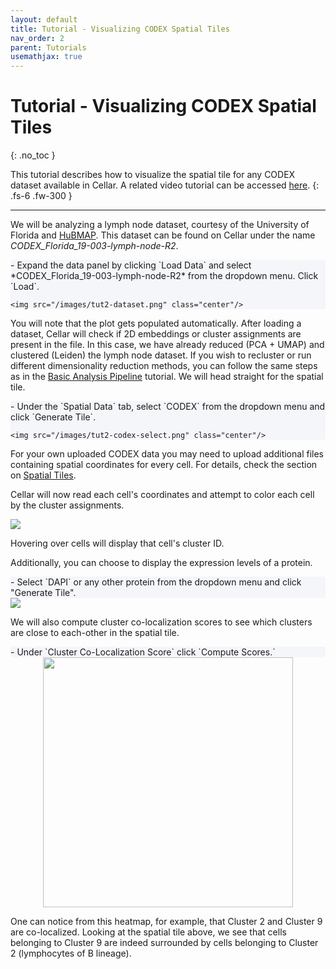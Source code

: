 ```yaml
---
layout: default
title: Tutorial - Visualizing CODEX Spatial Tiles
nav_order: 2
parent: Tutorials
usemathjax: true
---
```


<style type="text/css">
.center {
    display: block;
    margin-left: auto;
    margin-right: auto;
}

.step {
    background-color: #f5f6fa;
    /* color: #7253ed; */
}
</style>

<script type="text/x-mathjax-config">
    MathJax.Hub.Config({
    TeX: { equationNumbers: { autoNumber: "AMS" } }
    });
</script>
<script type="text/javascript" async src="http://cdn.mathjax.org/mathjax/latest/MathJax.js?config=TeX-AMS-MML_HTMLorMML"></script>

# Tutorial - Visualizing CODEX Spatial Tiles
{: .no_toc }

This tutorial describes how to visualize the spatial tile for any CODEX dataset
available in Cellar. A related video tutorial can be accessed
[here](https://www.youtube.com/watch?v=zG3j3DdqLUQ).
{: .fs-6 .fw-300 }

---

We will be analyzing a lymph node dataset, courtesy of the University of Florida and
[HuBMAP](https://portal.hubmapconsortium.org/browse/dataset/077f7862f6306055899374c7807a30c3).
This dataset can be found on Cellar under the name *CODEX_Florida_19-003-lymph-node-R2*.

<div class="code-example step" markdown="1">
- Expand the data panel by clicking `Load Data` and select
    *CODEX_Florida_19-003-lymph-node-R2* from the dropdown menu. Click `Load`.

    <img src="/images/tut2-dataset.png" class="center"/>
</div>

You will note that the plot gets populated automatically.
After loading a dataset, Cellar will check if 2D embeddings or cluster
assignments are present in the file. In this case, we have already
reduced (PCA + UMAP) and clustered (Leiden) the lymph node dataset.
If you wish to recluster or run different dimensionality reduction methods,
you can follow the same steps as in the
[Basic Analysis Pipeline](/docs/tutorials/tutorial1) tutorial. We will head
straight for the spatial tile.

<div class="code-example step" markdown="1">
- Under the `Spatial Data` tab, select `CODEX` from the dropdown menu and click
  `Generate Tile`.

    <img src="/images/tut2-codex-select.png" class="center"/>
</div>

For your own uploaded CODEX data you may need to upload additional
files containing spatial coordinates for every cell. For details,
check the section on [Spatial Tiles](/docs/ui-components/spatial/tile).

Cellar will now read each cell's coordinates and attempt to color each
cell by the cluster assignments.

<img src="/images/tut2-codex-tile.png" class="center"/>

Hovering over cells will display that cell's cluster ID.

Additionally, you can choose to display the expression levels of a protein.

<div class="code-example step" markdown="1">
- Select `DAPI` or any other protein from the dropdown menu and click
  "Generate Tile".
</div>

<img src="/images/tut2-codex-select-protein.png" class="center"/>

We will also compute cluster co-localization scores to see which clusters
are close to each-other in the spatial tile.

<div class="code-example step" markdown="1">
- Under `Cluster Co-Localization Score` click `Compute Scores.`
</div>

<img src="/images/tut2-cluster-coloc.png" width="400" class="center"/>

One can notice from this heatmap, for example, that Cluster 2 and Cluster 9
are co-localized. Looking at the spatial tile above, we see that cells
belonging to Cluster 9 are indeed surrounded by cells belonging to Cluster 2
(lymphocytes of B lineage).